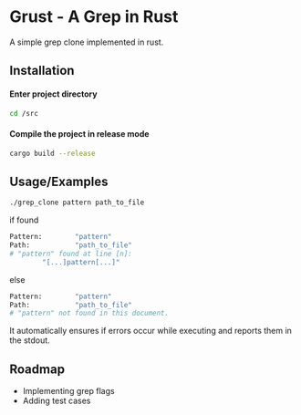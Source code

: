 
# Grust - A Grep in Rust

A simple grep clone implemented in rust.


## Installation

#### Enter project directory
```bash
cd /src
```
#### Compile the project in release mode
```bash
cargo build --release
```
    
## Usage/Examples

```bash
./grep_clone pattern path_to_file
```
if found
```bash
Pattern:        "pattern"
Path:           "path_to_file"
# "pattern" found at line [n]:
        "[...]pattern[...]"
```
else
```bash
Pattern:        "pattern"
Path:           "path_to_file"
# "pattern" not found in this document.
```

It automatically ensures if errors occur while executing and reports them in the stdout.

## Roadmap

- Implementing grep flags
- Adding test cases

